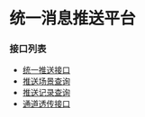 # 统一消息推送平台

### 接口列表
* [统一推送接口](wepush/oapi.md)
* [推送场景查询](wepush/scene.md)
* [推送记录查询](wepush/records.md)
* [通道透传接口](wepush/transparent.md)
